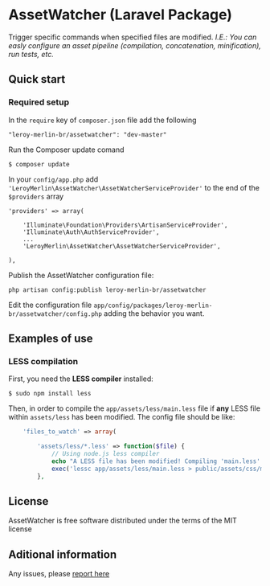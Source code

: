 # AssetWatcher (Laravel Package)
Trigger specific commands when specified files are modified. _I.E.:
You can easly configure an asset pipeline (compilation, concatenation,
minification), run tests, etc._

## Quick start

### Required setup

In the `require` key of `composer.json` file add the following

    "leroy-merlin-br/assetwatcher": "dev-master"

Run the Composer update comand

    $ composer update

In your `config/app.php` add `'LeroyMerlin\AssetWatcher\AssetWatcherServiceProvider'` to the end of the `$providers` array

    'providers' => array(

        'Illuminate\Foundation\Providers\ArtisanServiceProvider',
        'Illuminate\Auth\AuthServiceProvider',
        ...
        'LeroyMerlin\AssetWatcher\AssetWatcherServiceProvider',

    ),

Publish the AssetWatcher configuration file:

    php artisan config:publish leroy-merlin-br/assetwatcher

Edit the configuration file `app/config/packages/leroy-merlin-br/assetwatcher/config.php` adding the behavior you want.

## Examples of use

### LESS compilation

First, you need the **LESS compiler** installed:

    $ sudo npm install less

Then, in order to compile the `app/assets/less/main.less` file if **any** LESS file within `assets/less` has been modified. The config file should be like:

```php
    'files_to_watch' => array(

        'assets/less/*.less' => function($file) {
            // Using node.js less compiler
            echo "A LESS file has been modified! Compiling 'main.less'.\n";
            exec('lessc app/assets/less/main.less > public/assets/css/main.css');
        },
```

## License

AssetWatcher is free software distributed under the terms of the MIT license

## Aditional information

Any issues, please [report here](https://github.com/Zizaco/pulse/issues)
